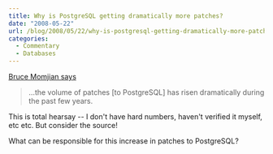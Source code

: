 ```yaml
---
title: Why is PostgreSQL getting dramatically more patches?
date: "2008-05-22"
url: /blog/2008/05/22/why-is-postgresql-getting-dramatically-more-patches/
categories:
  - Commentary
  - Databases
---
```

[Bruce Momjian says][1]

<blockquote cite="http://momjian.us/mainhttp://www.xaprb.com/blogs/pgblog.html#May_22_2008">
  <p>
    &#8230;the volume of patches [to PostgreSQL] has risen dramatically during the past few years.
  </p>
</blockquote>

This is total hearsay -- I don't have hard numbers, haven't verified it myself, etc etc. But consider the source!

What can be responsible for this increase in patches to PostgreSQL?

 [1]: http://momjian.us/mainhttp://www.xaprb.com/blogs/pgblog.html#May_22_2008
